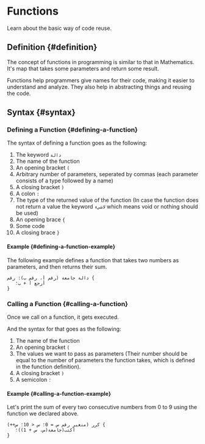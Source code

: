 ﻿---
sidebar_position: 10
---

# Functions

Learn about the basic way of code reuse.

## Definition {#definition}

The concept of functions in programming is similar to that in Mathematics. It's map that takes some parameters and
return some result.

Functions help programmers give names for their code, making it easier to understand and analyze. They also help in
abstracting things and reusing the code.

## Syntax {#syntax}

### Defining a Function {#defining-a-function}

The syntax of defining a function goes as the following:

1. The keyword `دالة`
2. The name of the function
3. An opening bracket `(`
4. Arbitrary number of parameters, seperated by commas (each parameter consists of a type followed by a name)
5. A closing bracket `)`
6. A colon `:`
7. The type of the returned value of the function (In case the function does not return a value the keyword `لاشيء`
   which means void or nothing should be used)
8. An opening brace `{`
9. Some code
10. A closing brace `}`

#### Example {#defining-a-function-example}

The following example defines a function that takes two numbers as parameters, and then returns their sum.

```abjad
دالة جامعة (رقم أ، رقم ب): رقم {
   أرجع أ + ب؛
}
```

### Calling a Function {#calling-a-function}

Once we call on a function, it gets executed.

And the syntax for that goes as the following:

1. The name of the function
2. An opening bracket `(`
3. The values we want to pass as parameters (Their number should be equal to the number of parameters the function
   takes, which is defined in the function definition).
4. A closing bracket `)`
5. A semicolon `؛`


#### Example {#calling-a-function-example}

Let's print the sum of every two consecutive numbers from 0 to 9 using the function we declared above.

```abjad
كرر (متغير رقم س = 0؛ س < 10؛ س++) {
   أكتب(جامعة(س، س + 1))؛
}
```
